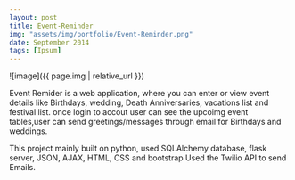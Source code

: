 ```yaml
---
layout: post
title: Event-Reminder
img: "assets/img/portfolio/Event-Reminder.png"
date: September 2014
tags: [Ipsum]
---
```


![image]({{ page.img | relative_url }})

Event Remider is a web application, where you can enter or view event details like Birthdays, wedding, Death Anniversaries, vacations list and festival list. once login to accout user can see the upcoimg event tables,user can send greetings/messages through email for Birthdays and weddings.

This project mainly built on python, used SQLAlchemy database, flask server, JSON, AJAX, HTML, CSS and bootstrap
Used the Twilio API to send Emails.



<!--  for devicon plain version -->
<i class="devicon-devicon-plain"></i>

<!--  for devicon plain version with wordmark -->
<i class="devicon-devicon-plain-wordmark"></i>

<!--  for devicon plain version colored with devicon main color -->
<i class="devicon-devicon-plain colored"></i>

<!--  for devicon plain version with wordmark colored with devicon main color -->
<i class="devicon-devicon-plain-wordmark colored"></i>
